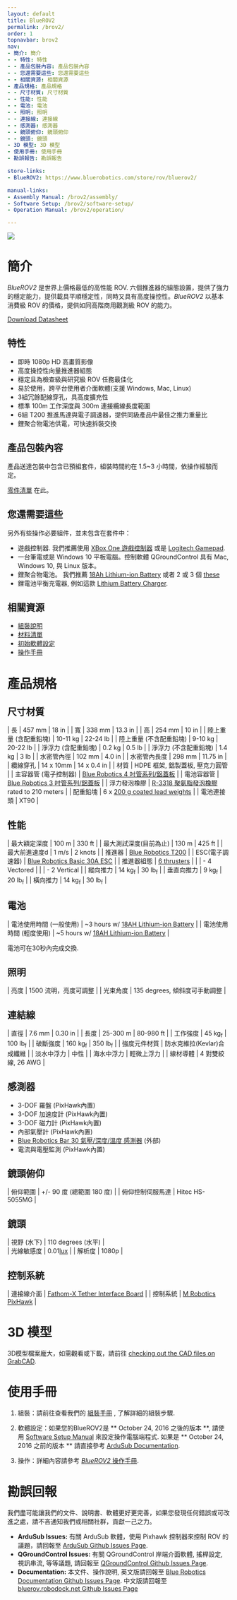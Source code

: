 ```yaml
---
layout: default
title: BlueROV2
permalink: /brov2/
order: 1
topnavbar: brov2
nav:
- 簡介: 簡介
- - 特性: 特性
- - 產品包裝內容: 產品包裝內容
- - 您還需要這些: 您還需要這些
- - 相關資源: 相關資源
- 產品規格: 產品規格
- - 尺寸材質: 尺寸材質
- - 性能: 性能
- - 電池: 電池
- - 照明: 照明
- - 連接線: 連接線
- - 感測器: 感測器
- - 鏡頭俯仰: 鏡頭俯仰
- - 鏡頭: 鏡頭
- 3D 模型: 3D 模型
- 使用手冊: 使用手冊
- 勘誤報告: 勘誤報告

store-links:
- BlueROV2: https://www.bluerobotics.com/store/rov/bluerov2/

manual-links:
- Assembly Manual: /brov2/assembly/
- Software Setup: /brov2/software-setup/
- Operation Manual: /brov2/operation/

---
```


<img src="/brov2/cad/BlueROV2-Honaunau-6.png" class="img-responsive img-center" style="max-width:800px" />

# 簡介

_BlueROV2_ 是世界上價格最低的高性能 ROV. 六個推進器的組態設置，提供了強力的穩定能力，提供載具平順穩定性，同時又具有高度操控性。_BlueROV2_ 以基本消費級 ROV 的價格，提供如同高階商用觀測級 ROV 的能力。

<a href="http://bluerobotics.com/downloads/bluerov2.pdf" alt="BlueROV2 Datasheet"><i class="fa fa-download" aria-hidden="true"></i> Download Datasheet</a>

## 特性

- 即時 1080p HD 高畫質影像
- 高度操控性向量推進器組態
- 穩定且為檢查級與研究級 ROV 任務最佳化
- 易於使用，跨平台使用者介面軟體(支援 Windows, Mac, Linux)
- 3組冗餘配線穿孔，具高度擴充性
- 標準 100m 工作深度與 300m 連接纜線長度範圍
- 6組 T200 推進馬達與電子調速器，提供同級產品中最佳之推力重量比
- 鋰聚合物電池供電，可快速拆裝交換

## 產品包裝內容

產品送達包裝中包含已預組套件，組裝時間約在 1.5~3 小時間，依操作經驗而定。

[零件清單](/brov2/assembly/#whats-included) 在此。

## 您還需要這些

另外有些操作必要組件，並未包含在套件中：

 - 遊戲控制器. 我們推薦使用 [XBox One 遊戲控制器](https://www.microsoft.com/en-us/store/d/xbox-wireless-controller/8vcw8gln9vrf/ljvk?cid=msft_web_collection&activetab=pivot%3atechspecstab) 或是 [Logitech Gamepad](http://gaming.logitech.com/en-us/product/f310-gamepad).
 - 一台筆電或是 Windows 10 平板電腦。控制軟體 QGroundControl 具有 Mac, Windows 10, 與 Linux 版本。
 - 鋰聚合物電池。 我們推薦 [18Ah Lithium-ion Battery](http://www.bluerobotics.com/store/electronics/batteries/battery-li-4s-18ah-r1/) 或者 2 或 3 個 [these](http://www.hobbyking.com/hobbyking/store/uh_viewItem.asp?idProduct=56844)
 - 鋰電池平衡充電器, 例如這款 [Lithium Battery Charger](http://www.bluerobotics.com/store/electronics/batteries/lithium-battery-charger/).  

## 相關資源

 - [組裝說明](/brov2/assembly/)
 - [材料清單](/brov2/assembly/#whats-included)
 - [初始軟體設定](/brov2/software-setup)
 - [操作手冊](/brov2/operation)

# 產品規格

## 尺寸材質 

| 長         | 457 mm           | 18 in          |
| 寬         | 338 mm           | 13.3 in        |
| 高         | 254 mm           | 10 in          |
| 陸上重量 (含配重鉛塊)         | 10-11 kg       | 22-24 lb        |
| 陸上重量 (不含配重鉛塊)       | 9-10 kg        | 20-22 lb        |
| 淨浮力 (含配重鉛塊)           | 0.2 kg         | 0.5 lb          |
| 淨浮力 (不含配重鉛塊)         | 1.4 kg         | 3 lb       	   |
| 水密管內徑    | 102 mm        | 4.0 in         |
| 水密管內長度  | 298 mm        | 11.75 in       |
| 纜線穿孔      | 14 x 10mm     | 14 x 0.4 in    |
| 材質      | HDPE 框架, 鋁製蓋板, 壓克力圓管 |
| 主容器管 (電子控制器)      | [Blue Robotics 4 吋管系列/鋁蓋板](http://docs.bluerobotics.com/watertight-enclosures/#specifications-4-series)        |
| 電池容器管                 | [Blue Robotics 3 吋管系列/鋁蓋板](http://docs.bluerobotics.com/watertight-enclosures/#specifications-3-series)        |
| 浮力發泡橡膠               | [R-3318 聚氨脂發泡橡膠](https://www.bluerobotics.com/store/parts/float-r1/) rated to 210 meters                |
| 配重鉛塊            | 6 x [200 g coated lead weights](https://www.bluerobotics.com/store/parts/ballast-200g-r1/)                             |
| 電池連接頭		  | XT90                       |

## 性能 

| 最大額定深度                   | 100 m         | 330 ft        |
| 最大測試深度(目前為止)          | 130 m         | 425 ft        |
| 最大前進速度d                  | 1 m/s         | 2 knots       |
| 推進器                        | [Blue Robotics T200](http://docs.bluerobotics.com/thrusters/t200/)            |
| ESC(電子調速器)                                    | [Blue Robotics Basic 30A ESC](http://docs.bluerobotics.com/besc/)   |
| 推進器組態                 | [6 thrusters](http://ardusub.com/images/vectored-frame.png)                   |
|                                        | - 4 Vectored                  | 
|                                        | - 2 Vertical                  | 
| 縱向推力                 | 14 kg<sub>f</sub>      | 30 lb<sub>f</sub>     |
| 垂直向推力               | 9 kg<sub>f</sub>       | 20 lb<sub>f</sub>      |
| 橫向推力                | 14 kg<sub>f</sub>      | 30 lb<sub>f</sub>      |

## 電池

| 電池使用時間 (一般使用)              | ~3 hours w/ [18AH Lithium-ion Battery](http://www.bluerobotics.com/store/electronics/batteries/battery-li-4s-18ah-r1/) |
| 電池使用時間 (輕度使用)              | ~5 hours w/ [18AH Lithium-ion Battery](http://www.bluerobotics.com/store/electronics/batteries/battery-li-4s-18ah-r1/) |

電池可在30秒內完成交換.

## 照明

| 亮度       | 1500 流明，亮度可調整            |
| 光束角度   | 135 degrees, 傾斜度可手動調整     |

## 連結線

| 直徑 | 7.6 mm | 0.30 in |
| 長度 | 25-300 m | 80-980 ft |
| 工作強度 | 45 kg<sub>f</sub> | 100 lb<sub>f</sub> |
| 破斷強度 | 160 kg<sub>f</sub> | 350 lb<sub>f</sub> |
| 強度元件材質 | 防水克維拉(Kevlar)合成纖維 |
| 淡水中浮力 | 中性 |
| 海水中浮力 | 輕微上浮力 |
| 線材導體 | 4 對雙絞線, 26 AWG |

## 感測器

- 3-DOF 羅盤 (PixHawk內置)
- 3-DOF 加速度計 (PixHawk內置)
- 3-DOF 磁力計 (PixHawk內置)
- 內部氣壓計 (PixHawk內置)
- [Blue Robotics Bar 30 氣壓/深度/溫度 感測器](http://docs.bluerobotics.com/bar30/) (外部) 
- 電流與電壓監測 (PixHawk內置)

## 鏡頭俯仰
					   
| 俯仰範圍            | +/- 90 度 (總範圍 180 度)   | 
| 俯仰控制伺服馬達     | Hitec HS-5055MG           |

## 鏡頭

| 視野 (水下) | 110 degrees (水平)  |                                                      
| 光線敏感度  | 0.01[lux](https://en.wikipedia.org/wiki/Lux#Illuminance)  |
| 解析度     | 1080p       |

## 控制系統

| 連接線介面     	| [Fathom-X Tether Interface Board](http://docs.bluerobotics.com/fathom-x/)                |
| 控制系統		| [M Robotics PixHawk](https://www.bluerobotics.com/store/electronics/pixhawk-r1/)         |


# 3D 模型

3D模型檔案龐大，如需觀看或下載，請前往 [checking out the CAD files on GrabCAD](https://grabcad.com/library/bluerov2-1).

# 使用手冊

1. 組裝：請前往查看我們的 [組裝手冊](/brov2/assembly) , 了解詳細的組裝步驟.

2. 軟體設定：如果您的BlueROV2是 ** October 24, 2016 之後的版本 **, 請使用 [Software Setup Manual](/brov2/software-setup/) 來設定操作電腦端程式. 如果是 ** October 24, 2016 之前的版本 ** 請直接參考 [ArduSub Documentation](http://ardusub.com/introduction/#overview).

3. 操作：詳細內容請參考 [_BlueROV2_ 操作手冊](/brov2/operation).

# 勘誤回報

我們盡可能讓我們的文件、說明書、軟體更好更完善，如果您發現任何錯誤或可改進之處，請不吝通知我們或相關社群，貢獻一己之力。

- **ArduSub Issues:** 有關 ArduSub 軟體，使用 Pixhawk 控制器來控制 ROV 的議題，請回報至 [ArduSub Github Issues Page](https://github.com/bluerobotics/ardusub/issues). 
- **QGroundControl Issues:** 有關 QGroundControl 岸端介面軟體, 搖桿設定, 視訊串流, 等等議題, 請回報至 [QGroundControl Github Issues Page](https://github.com/mavlink/qgroundcontrol/issues).
- **Documentation:** 本文件、操作說明, 英文版請回報至 [Blue Robotics Documentation Github Issues Page](https://github.com/bluerobotics/bluerobotics.github.io/issues). 中文版請回報至 [bluerov.robodock.net Github Issues Page](http://github.com/robodock/bluerov/issues)
